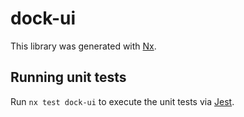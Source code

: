 # dock-ui

This library was generated with [Nx](https://nx.dev).

## Running unit tests

Run `nx test dock-ui` to execute the unit tests via [Jest](https://jestjs.io).
